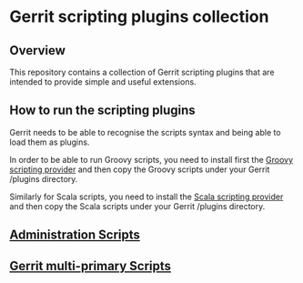 Gerrit scripting plugins collection
===================================

Overview
--------
This repository contains a collection of Gerrit scripting plugins
that are intended to provide simple and useful extensions.

How to run the scripting plugins
--------------------------------
Gerrit needs to be able to recognise the scripts syntax and being able to load them as plugins.

In order to be able to run Groovy scripts, you need to install first the 
[Groovy scripting provider](https://gerrit.googlesource.com/plugins/scripting/groovy-provider/)
and then copy the Groovy scripts under your Gerrit /plugins directory.

Similarly for Scala scripts, you need to install the 
[Scala scripting provider](https://gerrit.googlesource.com/plugins/scripting/scala-provider/)
and then copy the Scala scripts under your Gerrit /plugins directory.

[Administration Scripts](/admin/)
------------------------

[Gerrit multi-primary Scripts](/multi-primary/)
------------------------
